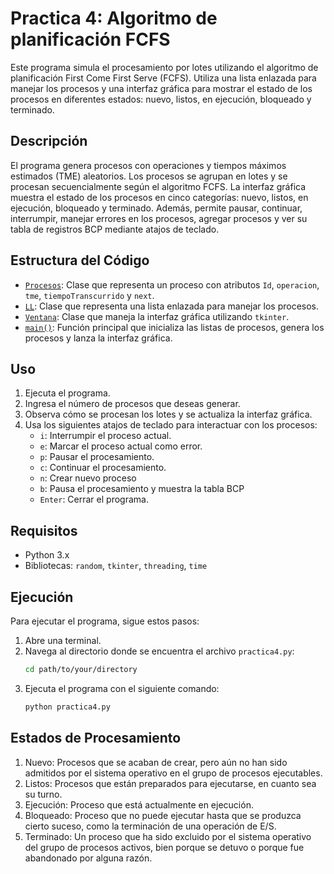 # Practica 4: Algoritmo de planificación FCFS

Este programa simula el procesamiento por lotes utilizando el algoritmo de planificación First Come First Serve (FCFS). Utiliza una lista enlazada para manejar los procesos y una interfaz gráfica para mostrar el estado de los procesos en diferentes estados: nuevo, listos, en ejecución, bloqueado y terminado.

## Descripción

El programa genera procesos con operaciones y tiempos máximos estimados (TME) aleatorios. Los procesos se agrupan en lotes y se procesan secuencialmente según el algoritmo FCFS. La interfaz gráfica muestra el estado de los procesos en cinco categorías: nuevo, listos, en ejecución, bloqueado y terminado. Además, permite pausar, continuar, interrumpir, manejar errores en los procesos, agregar procesos y ver su tabla de registros BCP mediante atajos de teclado.

## Estructura del Código

- [`Procesos`](/Programa4/ProcesosClass.py): Clase que representa un proceso con atributos `Id`, `operacion`, `tme`, `tiempoTranscurrido` y `next`.
- [`LL`](/Programa4/LLClass.py): Clase que representa una lista enlazada para manejar los procesos.
- [`Ventana`](/Programa4/practica4.py#L9): Clase que maneja la interfaz gráfica utilizando `tkinter`.
- [`main()`](/Programa4/practica4.py#L319): Función principal que inicializa las listas de procesos, genera los procesos y lanza la interfaz gráfica.

## Uso

1. Ejecuta el programa.
2. Ingresa el número de procesos que deseas generar.
3. Observa cómo se procesan los lotes y se actualiza la interfaz gráfica.
4. Usa los siguientes atajos de teclado para interactuar con los procesos:
   - `i`: Interrumpir el proceso actual.
   - `e`: Marcar el proceso actual como error.
   - `p`: Pausar el procesamiento.
   - `c`: Continuar el procesamiento.
   - `n`: Crear nuevo proceso
   - `b`: Pausa el procesamiento y muestra la tabla BCP
   - `Enter`: Cerrar el programa.

## Requisitos

- Python 3.x
- Bibliotecas: `random`, `tkinter`, `threading`, `time`

## Ejecución

Para ejecutar el programa, sigue estos pasos:

1. Abre una terminal.
2. Navega al directorio donde se encuentra el archivo `practica4.py`:
   ```sh
   cd path/to/your/directory
   ```
3. Ejecuta el programa con el siguiente comando:
    ```sh
    python practica4.py
    ```

## Estados de Procesamiento
1. Nuevo: Procesos que se acaban de crear, pero aún no han sido admitidos por el sistema operativo en el grupo de procesos ejecutables.
2. Listos: Procesos que están preparados para ejecutarse, en cuanto sea su turno.
3. Ejecución: Proceso que está actualmente en ejecución.
4. Bloqueado: Proceso que no puede ejecutar hasta que se produzca cierto suceso, como la terminación de una operación de E/S.
5. Terminado: Un proceso que ha sido excluido por el sistema operativo del grupo de procesos activos, bien porque se detuvo o porque fue abandonado por alguna razón.